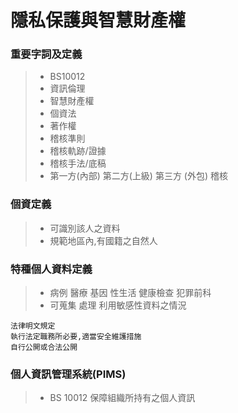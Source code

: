 # 隱私保護與智慧財產權
### 重要字詞及定義
>* BS10012
>* 資訊倫理
>* 智慧財產權
>* 個資法
>* 著作權
>* 稽核準則
>* 稽核軌跡/證據
>* 稽核手法/底稿
>* 第一方(內部) 第二方(上級) 第三方 (外包) 稽核
### 個資定義
>* 可識別該人之資料
>* 規範地區內,有國籍之自然人
### 特種個人資料定義
>* 病例 醫療 基因 性生活 健康檢查 犯罪前科
>* 可蒐集 處理 利用敏感性資料之情況
```
法律明文規定
執行法定職務所必要,適當安全維護措施
自行公開或合法公開
```
### 個人資訊管理系統(PIMS)
>* BS 10012 保障組織所持有之個人資訊





